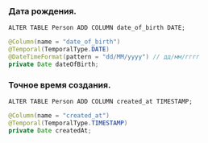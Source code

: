 ### Дата рождения.

```postgresql
ALTER TABLE Person ADD COLUMN date_of_birth DATE;
```

```java
@Column(name = "date_of_birth")
@Temporal(TemporalType.DATE)
@DateTimeFormat(pattern = "dd/MM/yyyy") // дд/мм/гггг
private Date dateOfBirth;
```

### Точное время создания.

```postgresql
ALTER TABLE Person ADD COLUMN created_at TIMESTAMP;
```

```java
@Column(name = "created_at")
@Temporal(TemporalType.TIMESTAMP)
private Date createdAt;
```